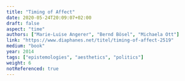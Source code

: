 ```yaml
---
title: "Timing of Affect"
date: 2020-05-24T20:09:07+02:00
draft: false
aspect: "time"
authors: ["Marie-Luise Angerer", "Bernd Bösel", "Michaela Ott"]
link: "https://www.diaphanes.net/titel/timing-of-affect-2519"
medium: "book"
year: 2014
tags: ["epistemologies", "aesthetics", "politics"]
weight: 6
notReferenced: true
---
```

